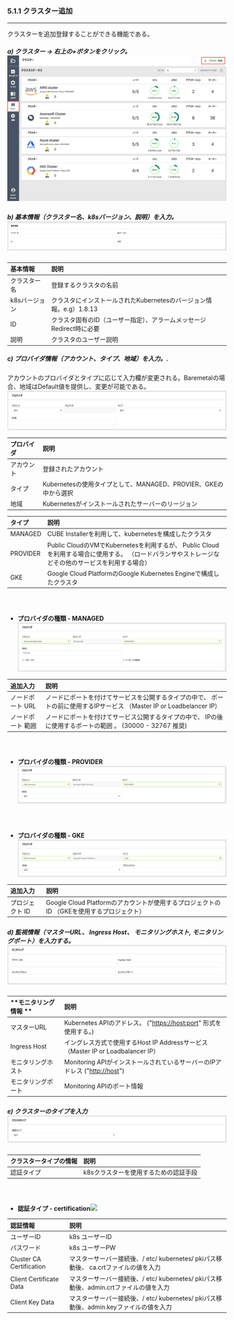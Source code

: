 ### 5.1.1 クラスター追加

---

クラスターを追加登録することができる機能である。

##### a\) クラスター → 右上の+ボタンをクリック。![](/assets/JP/2.5/5.1.1_1.png)

##### b\) 基本情報（クラスター名、k8sバージョン、説明）を入力。![](/assets/JP/2.5.3/5.1.1_2.png)

| **基本情報** | 説明 |
| :--- | :--- |
| クラスター名 | 登録するクラスタの名前 |
| k8sバージョン | クラスタにインストールされたKubernetesのバージョン情報。e.g）1.8.13 |
| ID |クラスタ固有のID（ユーザー指定）、アラームメッセージRedirect時に必要 |
| 説明 | クラスタのユーザー説明 |

##### c\) プロバイダ情報（アカウント、タイプ、地域）を入力。.

アカウントのプロバイダとタイプに応じて入力欄が変更される。Baremetalの場合、地域はDefault値を提供し、変更が可能である。 ![](/assets/JP/2.5/5.1.1_3.png)

| **プロバイダ** | **説明** |
| :--- | :--- |
| アカウント | 登録されたアカウント |
| タイプ | Kubernetesの使用タイプとして、MANAGED、PROVIER、GKEの中から選択 |
| 地域 | Kubernetesがインストールされたサーバーのリージョン |

| **タイプ** | **説明** |
| :--- | :--- |
| MANAGED | CUBE Installerを利用して、kubernetesを構成したクラスタ |
| PROVIDER | Public CloudのVMでKubernetesを利用するが、 Public Cloudを利用する場合に使用する。 （ロードバランサやストレージなどその他のサービスを利用する場合）|
| GKE | Google Cloud PlatformのGoogle Kubernetes Engineで構成したクラスタ |

#### ㅤ

* **プロバイダの種類 - MANAGED**![](/assets/JP/2.5/5.1.1_4.png)

| **追加入力** | **説明** |
| :--- | :--- |
| ノードポート URL | ノードにポートを付けてサービスを公開するタイプの中で、 ポートの前に使用するIPサービス （Master IP or Loadbelancer IP） |
| ノードポート 範囲 | ノードにポートを付けてサービス公開するタイプの中で、 IPの後に使用するポートの範囲 。 \(30000 - 32767 推奨\) |

#### ㅤ

* **プロバイダの種類 - PROVIDER**![](/assets/JP/2.5/5.1.1_5.png)

#### ㅤ

* **プロバイダの種類 - GKE**![](/assets/JP/2.5/5.1.1_6.png)

| **追加入力** | **説明** |
| :--- | :--- |
| プロジェクト ID | Google Cloud Platformのアカウントが使用するプロジェクトのID （GKEを使用するプロジェクト） |

##### 

##### d\) 監視情報（マスターURL、 Ingress Host、 モニタリングホスト, モニタリングポート）を入力する。![](/assets/JP/2.5/5.1.1_7.png)

| **モニタリング 情報 ** | **説明** |
| :--- | :--- |
| マスターURL | Kubernetes APIのアドレス。 \("[https://host:port](https://host:port)" 形式を使用する。\) |
| Ingress Host | イングレス方式で使用するHost IP Addressサービス（Master IP or Loadbalancer IP） |
| モニタリングホスト | Monitoring APIがインストールされているサーバーのIPアドレス \("[http://host](http://host)"\) |
| モニタリングポート | Monitoring APIのポート情報 |

##### 

##### e\) クラスターのタイプを入力![](/assets/JP/2.5/5.1.1_8.png)

| **クラスタータイプの情報** | **説明** |
| :--- | :--- |
| 認証タイプ | k8sクラスターを使用するための認証手段 |

#### ㅤ

* **認証タイプ - certification**![](/assets/EN/2.5/5.1.1_9.png)

| 認証情報 | **説明** |
| :--- | :--- |
| ユーザーID | k8s ユーザーID |
| パスワード | k8s ユーザーPW |
| Cluster CA Certification | マスターサーバー接続後、/ etc/ kubernetes/ pkiパス移動後、 ca.crtファイルの値を入力 |
| Client Certificate Data | マスターサーバー接続後、/ etc/ kubernetes/ pkiパス移動後、admin.crtファイルの値を入力 |
| Client Key Data | マスターサーバー接続後、/ etc/ kubernetes/ pkiパス移動後、admin.keyファイルの値を入力 |



